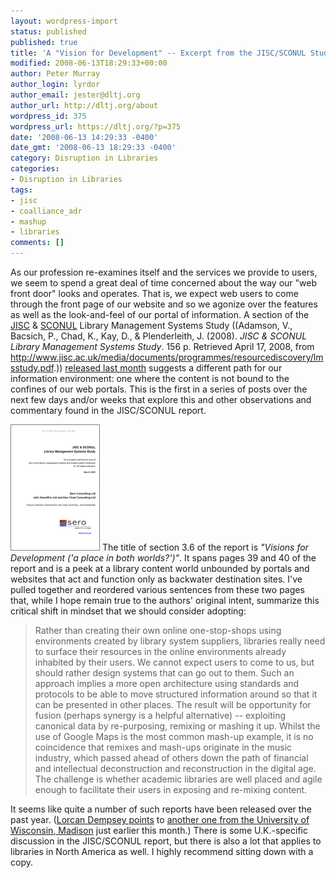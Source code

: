 ```yaml
---
layout: wordpress-import
status: published
published: true
title: 'A "Vision for Development" -- Excerpt from the JISC/SCONUL Study'
modified: 2008-06-13T18:29:33+00:00
author: Peter Murray
author_login: lyrdor
author_email: jester@dltj.org
author_url: http://dltj.org/about
wordpress_id: 375
wordpress_url: https://dltj.org/?p=375
date: '2008-06-13 14:29:33 -0400'
date_gmt: '2008-06-13 18:29:33 -0400'
category: Disruption in Libraries
categories:
- Disruption in Libraries
tags:
- jisc
- coalliance_adr
- mashup
- libraries
comments: []
---
```

<p>As our profession re-examines itself and the services we provide to users, we seem to spend a great deal of time concerned about the way our "web front door" looks and operates.  That is, we expect web users to come through the front page of our website and so we agonize over the features as well as the look-and-feel of our portal of information.  A section of the <a href="http://www.jisc.ac.uk/" title="JISC homepage">JISC</a> &amp; <a href="http://www.sconul.ac.uk/" title="SCONUL homepage">SCONUL</a> Library Management Systems Study ((Adamson, V., Bacsich, P., Chad, K., Kay, D., &amp; Plenderleith, J. (2008). <span style="font-style:italic;">JISC &amp; SCONUL Library Management Systems Study</span>. 156 p. Retrieved April 17, 2008, from <a href="http://www.jisc.ac.uk/media/documents/programmes/resourcediscovery/lmsstudy.pdf" title="JISC/SCONUL Library Management Systems Study">http://www.jisc.ac.uk/media/documents/programmes/resourcediscovery/lmsstudy.pdf</a>.)) <a href="http://www.jisc.ac.uk/Home/news/stories/2008/04/lms.aspx" title="Building the 21st century library: new report published : JISC">released last month</a> suggests a different path for our information environment:  one where the content is not bound to the confines of our web portals.  This is the first in a series of posts over the next few days and/or weeks that explore this and other observations and commentary found in the JISC/SCONUL report.</p>
<p><a href="http://www.jisc.ac.uk/media/documents/programmes/resourcediscovery/lmsstudy.pdf" title="JISC/SCONUL LMS Report"><img src="/wp-content/uploads/2008/06/jisc-lms-report-753121.gif" alt="" title="Coverpage of the JISC/SCONUL LMS Report" width="141" height="200" class="alignright size-full wp-image-376" style="border:1px solid grey;" /></a> The title of section 3.6 of the report is <em>"Visions for Development ('a place in both worlds?')"</em>.  It spans pages 39 and 40 of the report and is a peek at a library content world unbounded by portals and websites that act and function only as backwater destination sites.  I've pulled together and reordered various sentences from these two pages that, while I hope remain true to the authors' original intent, summarize this critical shift in mindset that we should consider adopting:<br />
<blockquote>Rather than creating their own online one-stop-shops using environments created by library system suppliers, libraries really need to surface their resources in the online environments already inhabited by their users.  We cannot expect users to come to us, but should rather design systems that can go out to them.  Such an approach implies a more open architecture using standards and protocols to be able to move structured information around so that it can be presented in other places.  The result will be opportunity for fusion (perhaps synergy is a helpful alternative) -- exploiting canonical data by re-purposing, remixing or mashing it up.  Whilst the use of Google Maps is the most common mash-up example, it is no coincidence that remixes and mash-ups originate in the music industry, which passed ahead of others down the path of financial and intellectual deconstruction and reconstruction in the digital age.  The challenge is whether academic libraries are well placed and agile enough to facilitate their users in exposing and re-mixing content.</p></blockquote>
<p>It seems like quite a number of such reports have been released over the past year.  (<a href="http://orweblog.oclc.org/archives/001651.html" title="Lorcan Dempsey&#039;s weblog: Institutional discovery systems">Lorcan Dempsey points</a> to <a href="http://staff.library.wisc.edu/rdetf/RDETF-final-report.pdf" title="Resource Discovery Exploratory Task Force Final Report">another one from the University of Wisconsin, Madison</a> just earlier this month.)  There is some U.K.-specific discussion in the JISC/SCONUL report, but there is also a lot that applies to libraries in North America as well.  I highly recommend sitting down with a copy.</p>
